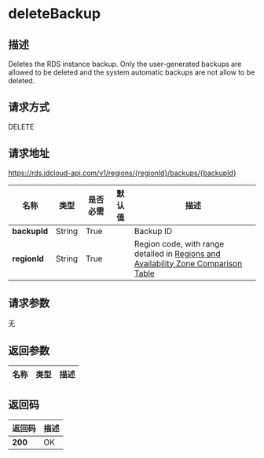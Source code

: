# deleteBackup


## 描述
Deletes the RDS instance backup. Only the user-generated backups are allowed to be deleted and the system automatic backups are not allow to be deleted.

## 请求方式
DELETE

## 请求地址
https://rds.jdcloud-api.com/v1/regions/{regionId}/backups/{backupId}

|名称|类型|是否必需|默认值|描述|
|---|---|---|---|---|
|**backupId**|String|True||Backup ID|
|**regionId**|String|True||Region code, with range detailed in [Regions and Availability Zone Comparison Table](../Enum-Definitions/Regions-AZ.md)|

## 请求参数
无


## 返回参数
|名称|类型|描述|
|---|---|---|



## 返回码
|返回码|描述|
|---|---|
|**200**|OK|
